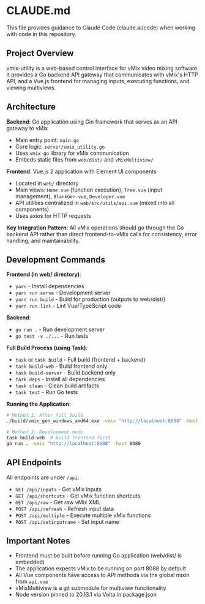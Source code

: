 # CLAUDE.md

This file provides guidance to Claude Code (claude.ai/code) when working with code in this repository.

## Project Overview

vmix-utility is a web-based control interface for vMix video mixing software. It provides a Go backend API gateway that communicates with vMix's HTTP API, and a Vue.js frontend for managing inputs, executing functions, and viewing multiviews.

## Architecture

**Backend**: Go application using Gin framework that serves as an API gateway to vMix
- Main entry point: `main.go`
- Core logic: `server/vmix_utility.go` 
- Uses `vmix-go` library for vMix communication
- Embeds static files from `web/dist/` and `vMixMultiview/`

**Frontend**: Vue.js 2 application with Element UI components
- Located in `web/` directory
- Main views: `Home.vue` (function execution), `Tree.vue` (input management), `BlankGen.vue`, `Developer.vue`
- API utilities centralized in `web/src/utils/api.vue` (mixed into all components)
- Uses axios for HTTP requests

**Key Integration Pattern**: All vMix operations should go through the Go backend API rather than direct frontend-to-vMix calls for consistency, error handling, and maintainability.

## Development Commands

**Frontend (in web/ directory)**:
- `yarn` - Install dependencies
- `yarn run serve` - Development server
- `yarn run build` - Build for production (outputs to web/dist/)
- `yarn run lint` - Lint Vue/TypeScript code

**Backend**:
- `go run .` - Run development server
- `go test -v ./...` - Run tests

**Full Build Process (using Task)**:
- `task` or `task build` - Full build (frontend + backend)
- `task build-web` - Build frontend only
- `task build-server` - Build backend only  
- `task deps` - Install all dependencies
- `task clean` - Clean build artifacts
- `task test` - Run Go tests

**Running the Application**:
```bash
# Method 1: After full build
./build/vmix_gen_windows_amd64.exe -vmix "http://localhost:8088" -host 8080

# Method 2: Development mode
task build-web  # Build frontend first
go run . -vmix "http://localhost:8088" -host 8080
```

## API Endpoints

All endpoints are under `/api`:
- `GET /api/inputs` - Get vMix inputs
- `GET /api/shortcuts` - Get vMix function shortcuts
- `GET /api/raw` - Get raw vMix XML
- `POST /api/refresh` - Refresh input data
- `POST /api/multiple` - Execute multiple vMix functions
- `POST /api/setinputname` - Set input name

## Important Notes

- Frontend must be built before running Go application (web/dist/ is embedded)
- The application expects vMix to be running on port 8088 by default
- All Vue components have access to API methods via the global mixin from `api.vue`
- vMixMultiview is a git submodule for multiview functionality
- Node version pinned to 20.13.1 via Volta in package.json